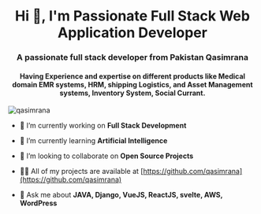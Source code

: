 <h1 align="center">Hi 👋, I'm Passionate Full Stack Web Application Developer</h1>

<h3 align="center">A passionate full stack developer from Pakistan Qasimrana</h3>

<h4 align="center">Having Experience and expertise on different products like Medical domain EMR systems, HRM, shipping Logistics, and Asset Management systems, Inventory System, Social Currant.</h4>


<p align="left"> <img src="https://komarev.com/ghpvc/?username=darkcoderse" alt="qasimrana" /> </p>

- 🔭 I’m currently working on **Full Stack Development**

- 🌱 I’m currently learning **Artificial Intelligence**

- 👯 I’m looking to collaborate on **Open Source Projects**

- 👨‍💻 All of my projects are available at [https://github.com/qasimrana](https://github.com/qasimrana)

- 💬 Ask me about **JAVA, Django, VueJS, ReactJS, svelte, AWS, WordPress**

